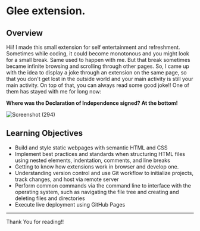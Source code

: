 # Glee extension.

## Overview

Hii! I made this small extension for self entertainment and refreshment. Sometimes while coding, it could become monotonous and you might look for a small break. Same used to happen with me. But that break sometimes became infinite browsing and scrolling through other pages. So, I came up with the idea to display a joke through an extension on the same page, so that you don't get lost in the outside world and your main activity is still your main activity. On top of that, you can always read some good joke!! One of them has stayed with me for long now:

**Where was the Declaration of Independence signed? At the bottom!**

![Screenshot (294)](https://user-images.githubusercontent.com/86518676/132804929-cba12607-24e2-4b2c-b9ab-50a05347d324.png)

## Learning Objectives

* Build and style static webpages with semantic HTML and CSS
* Implement best practices and standards when structuring HTML files using nested elements, indentation, comments, and line breaks
* Getting to know how extensions work in browser and develop one.
* Understanding version control and use Git workflow to initialize projects, track changes, and host via remote server
* Perform common commands via the command line to interface with the operating system, such as navigating the file tree and creating and deleting files and directories
* Execute live deployment using GitHub Pages

- - -
Thank You for reading!!
